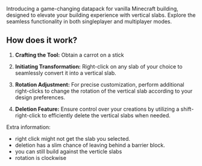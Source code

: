 Introducing a game-changing datapack for vanilla Minecraft building, designed to elevate your building experience with vertical slabs. Explore the seamless functionality in both singleplayer and multiplayer modes.

## How does it work?

1. **Crafting the Tool:**
   Obtain a carrot on a stick

2. **Initiating Transformation:**
   Right-click on any slab of your choice to seamlessly convert it into a vertical slab.

3. **Rotation Adjustment:**
   For precise customization, perform additional right-clicks to change the rotation of the vertical slab according to your design preferences.

4. **Deletion Feature:**
   Ensure control over your creations by utilizing a shift-right-click to efficiently delete the vertical slabs when needed.

Extra information:
- right click might not get the slab you selected.
- deletion has a slim chance of leaving behind a barrier block.
- you can still build against the verticle slabs
- rotation is clockwise
